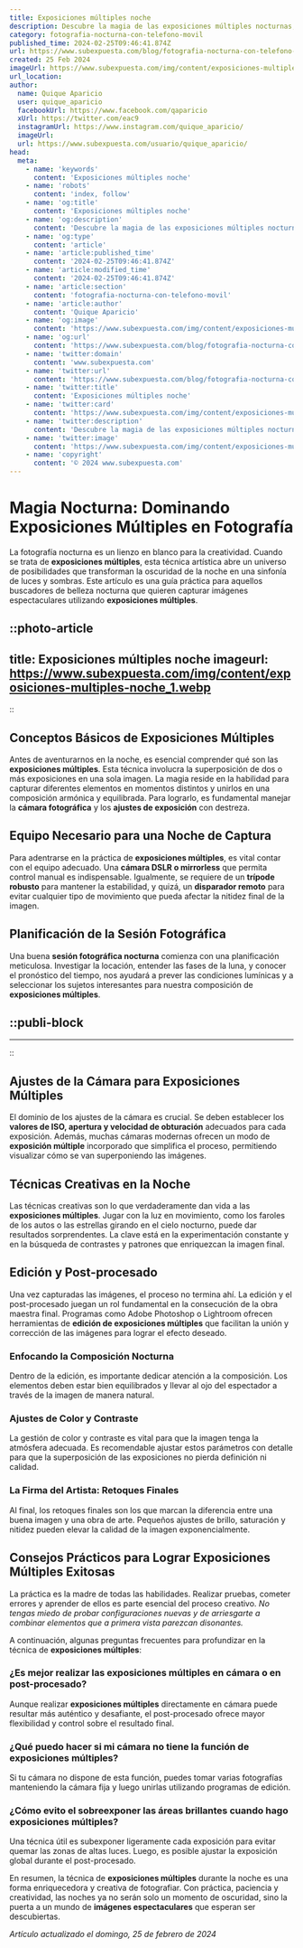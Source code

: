 ```yaml
---
title: Exposiciones múltiples noche
description: Descubre la magia de las exposiciones múltiples nocturnas; una danza de luz y sombra que captura la esencia de la noche en imágenes únicas.
category: fotografia-nocturna-con-telefono-movil
published_time: 2024-02-25T09:46:41.874Z
url: https://www.subexpuesta.com/blog/fotografia-nocturna-con-telefono-movil/exposiciones-multiples-noche
created: 25 Feb 2024
imageUrl: https://www.subexpuesta.com/img/content/exposiciones-multiples-noche_1.webp
url_location:
author:
  name: Quique Aparicio
  user: quique_aparicio
  facebookUrl: https://www.facebook.com/qaparicio
  xUrl: https://twitter.com/eac9
  instagramUrl: https://www.instagram.com/quique_aparicio/
  imageUrl: 
  url: https://www.subexpuesta.com/usuario/quique_aparicio/
head:
  meta:
    - name: 'keywords'
      content: 'Exposiciones múltiples noche'
    - name: 'robots'
      content: 'index, follow'
    - name: 'og:title'
      content: 'Exposiciones múltiples noche'
    - name: 'og:description'
      content: 'Descubre la magia de las exposiciones múltiples nocturnas; una danza de luz y sombra que captura la esencia de la noche en imágenes únicas.'
    - name: 'og:type'
      content: 'article'
    - name: 'article:published_time'
      content: '2024-02-25T09:46:41.874Z'
    - name: 'article:modified_time'
      content: '2024-02-25T09:46:41.874Z'
    - name: 'article:section'
      content: 'fotografia-nocturna-con-telefono-movil'
    - name: 'article:author'
      content: 'Quique Aparicio'
    - name: 'og:image'
      content: 'https://www.subexpuesta.com/img/content/exposiciones-multiples-noche_1.webp'
    - name: 'og:url'
      content: 'https://www.subexpuesta.com/blog/fotografia-nocturna-con-telefono-movil/exposiciones-multiples-noche'
    - name: 'twitter:domain'
      content: 'www.subexpuesta.com'
    - name: 'twitter:url'
      content: 'https://www.subexpuesta.com/blog/fotografia-nocturna-con-telefono-movil/exposiciones-multiples-noche'
    - name: 'twitter:title'
      content: 'Exposiciones múltiples noche'
    - name: 'twitter:card'
      content: 'https://www.subexpuesta.com/img/content/exposiciones-multiples-noche_1.webp'
    - name: 'twitter:description'
      content: 'Descubre la magia de las exposiciones múltiples nocturnas; una danza de luz y sombra que captura la esencia de la noche en imágenes únicas.'
    - name: 'twitter:image'
      content: 'https://www.subexpuesta.com/img/content/exposiciones-multiples-noche_1.webp'
    - name: 'copyright'
      content: '© 2024 www.subexpuesta.com'
---
```

# Magia Nocturna: Dominando Exposiciones Múltiples en Fotografía

La fotografía nocturna es un lienzo en blanco para la creatividad. Cuando se trata de **exposiciones múltiples**, esta técnica artística abre un universo de posibilidades que transforman la oscuridad de la noche en una sinfonía de luces y sombras. Este artículo es una guía práctica para aquellos buscadores de belleza nocturna que quieren capturar imágenes espectaculares utilizando **exposiciones múltiples**.


::photo-article
---
title: Exposiciones múltiples noche
imageurl: https://www.subexpuesta.com/img/content/exposiciones-multiples-noche_1.webp
---
::


## Conceptos Básicos de Exposiciones Múltiples

Antes de aventurarnos en la noche, es esencial comprender qué son las **exposiciones múltiples**. Esta técnica involucra la superposición de dos o más exposiciones en una sola imagen. La magia reside en la habilidad para capturar diferentes elementos en momentos distintos y unirlos en una composición armónica y equilibrada. Para lograrlo, es fundamental manejar la **cámara fotográfica** y los **ajustes de exposición** con destreza.

## Equipo Necesario para una Noche de Captura

Para adentrarse en la práctica de **exposiciones múltiples**, es vital contar con el equipo adecuado. Una **cámara DSLR o mirrorless** que permita control manual es indispensable. Igualmente, se requiere de un **trípode robusto** para mantener la estabilidad, y quizá, un **disparador remoto** para evitar cualquier tipo de movimiento que pueda afectar la nitidez final de la imagen.

## Planificación de la Sesión Fotográfica

Una buena **sesión fotográfica nocturna** comienza con una planificación meticulosa. Investigar la locación, entender las fases de la luna, y conocer el pronóstico del tiempo, nos ayudará a prever las condiciones lumínicas y a seleccionar los sujetos interesantes para nuestra composición de **exposiciones múltiples**.


  ::publi-block
  ---
  ---
  ::
  
  
## Ajustes de la Cámara para Exposiciones Múltiples

El dominio de los ajustes de la cámara es crucial. Se deben establecer los **valores de ISO, apertura y velocidad de obturación** adecuados para cada exposición. Además, muchas cámaras modernas ofrecen un modo de **exposición múltiple** incorporado que simplifica el proceso, permitiendo visualizar cómo se van superponiendo las imágenes.

## Técnicas Creativas en la Noche

Las técnicas creativas son lo que verdaderamente dan vida a las **exposiciones múltiples**. Jugar con la luz en movimiento, como los faroles de los autos o las estrellas girando en el cielo nocturno, puede dar resultados sorprendentes. La clave está en la experimentación constante y en la búsqueda de contrastes y patrones que enriquezcan la imagen final.

## Edición y Post-procesado

Una vez capturadas las imágenes, el proceso no termina ahí. La edición y el post-procesado juegan un rol fundamental en la consecución de la obra maestra final. Programas como Adobe Photoshop o Lightroom ofrecen herramientas de **edición de exposiciones múltiples** que facilitan la unión y corrección de las imágenes para lograr el efecto deseado.

### Enfocando la Composición Nocturna

Dentro de la edición, es importante dedicar atención a la composición. Los elementos deben estar bien equilibrados y llevar al ojo del espectador a través de la imagen de manera natural.

### Ajustes de Color y Contraste

La gestión de color y contraste es vital para que la imagen tenga la atmósfera adecuada. Es recomendable ajustar estos parámetros con detalle para que la superposición de las exposiciones no pierda definición ni calidad.

### La Firma del Artista: Retoques Finales

Al final, los retoques finales son los que marcan la diferencia entre una buena imagen y una obra de arte. Pequeños ajustes de brillo, saturación y nitidez pueden elevar la calidad de la imagen exponencialmente.

## Consejos Prácticos para Lograr Exposiciones Múltiples Exitosas

La práctica es la madre de todas las habilidades. Realizar pruebas, cometer errores y aprender de ellos es parte esencial del proceso creativo. *No tengas miedo de probar configuraciones nuevas y de arriesgarte a combinar elementos que a primera vista parezcan disonantes.*

A continuación, algunas preguntas frecuentes para profundizar en la técnica de **exposiciones múltiples**:

### ¿Es mejor realizar las exposiciones múltiples en cámara o en post-procesado?
Aunque realizar **exposiciones múltiples** directamente en cámara puede resultar más auténtico y desafiante, el post-procesado ofrece mayor flexibilidad y control sobre el resultado final.

### ¿Qué puedo hacer si mi cámara no tiene la función de exposiciones múltiples?
Si tu cámara no dispone de esta función, puedes tomar varias fotografías manteniendo la cámara fija y luego unirlas utilizando programas de edición.

### ¿Cómo evito el sobreexponer las áreas brillantes cuando hago exposiciones múltiples?
Una técnica útil es subexponer ligeramente cada exposición para evitar quemar las zonas de altas luces. Luego, es posible ajustar la exposición global durante el post-procesado.

En resumen, la técnica de **exposiciones múltiples** durante la noche es una forma enriquecedora y creativa de fotografiar. Con práctica, paciencia y creatividad, las noches ya no serán solo un momento de oscuridad, sino la puerta a un mundo de **imágenes espectaculares** que esperan ser descubiertas.

_Artículo actualizado el domingo, 25 de febrero de 2024_
